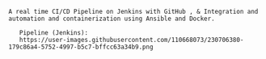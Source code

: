 	A real time CI/CD Pipeline on Jenkins with GitHub , & Integration and automation and containerization using Ansible and Docker.
	
       Pipeline (Jenkins):
       https://user-images.githubusercontent.com/110668073/230706380-179c86a4-5752-4997-b5c7-bffcc63a34b9.png
